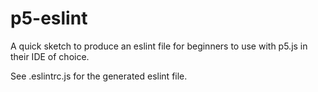 # p5-eslint

A quick sketch to produce an eslint file for beginners to use with p5.js in their IDE of choice.

See .eslintrc.js for the generated eslint file.
